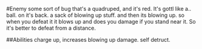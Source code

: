 #Enemy
some sort of bug that's a quadruped, and it's red. It's gottl like a.. ball. on it's back. a sack of blowing up stuff. and then its blowing up. so when you defeat it it blows up and does you damage if you stand near it. So it's better to defeat from a distance. 


##Abilities
charge up, increases blowing up damage.
self detruct.

